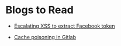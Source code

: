 # Blogs to Read

- [ Escalating XSS to extract Facebook token ](https://medium.com/@saamux/applying-a-small-bypass-to-steal-facebook-session-tokens-in-uber-5b9638b7a18c)

- [ Cache poisoning in Gitlab](https://medium.com/@_ip_/3-3-cache-poisoning-lateral-movement-gitlab-9c6288708576)
